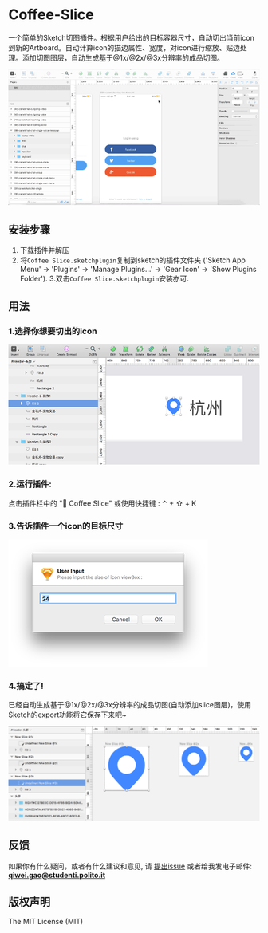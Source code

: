 Coffee-Slice
===========

一个简单的Sketch切图插件。根据用户给出的目标容器尺寸，自动切出当前icon到新的Artboard。自动计算icon的描边属性、宽度，对icon进行缩放、贴边处理。添加切图图层，自动生成基于@1x/@2x/@3x分辨率的成品切图。

   ![demo](https://github.com/KivyGogh/Coffee-Slice/blob/master/img/demo.gif)

## 安装步骤

1. 下载插件并解压
2. 将`Coffee Slice.sketchplugin`复制到sketch的插件文件夹 ('Sketch App Menu' -> 'Plugins' -> 'Manage Plugins...' -> 'Gear Icon' -> 'Show Plugins Folder').
3.双击`Coffee Slice.sketchplugin`安装亦可.

## 用法

### 1.选择你想要切出的icon

   ![selection](https://github.com/KivyGogh/Coffee-Slice/blob/master/img/selectIcon.png)

### 2.运行插件:

 点击插件栏中的 "🙉 Coffee Slice" 或使用快捷键 : ⌃ + ⇧ + K

### 3.告诉插件一个icon的目标尺寸

   ![input size](https://github.com/KivyGogh/Coffee-Slice/blob/master/img/inputSize.png)

### 4.搞定了!

已经自动生成基于@1x/@2x/@3x分辨率的成品切图(自动添加slice图层)，使用Sketch的export功能将它保存下来吧~

   ![readied](https://github.com/KivyGogh/Coffee-Slice/blob/master/img/readied.png)


## 反馈

如果你有什么疑问，或者有什么建议和意见, 请 [提出issue](https://github.com/kivygogh/Coffee-Slice/issues) 或者给我发电子邮件: **qiwei.gao@studenti.polito.it**

## 版权声明

The MIT License (MIT)
